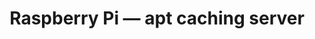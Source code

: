---
title: "Raspberry Pi — apt caching server"
description: "Discover how to set up a local caching server using Raspberry Pi to manage updates efficiently."
publishDate: "4 Aug 2021"
tags: ["raspberry pi", "apt", "caching"]
link: "https://medium.com/@herman.daniel/raspberry-pi-apt-caching-server-a23591944013?source=friends_link&sk=f3430e6803bf5bce51b922b9c23052e0"
---